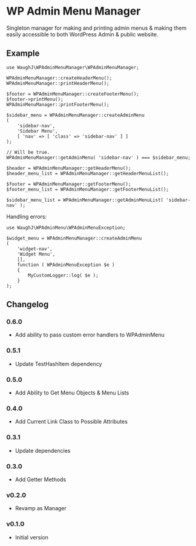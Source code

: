 WP Admin Menu Manager
=========================

Singleton manager for making and printing admin menus & making them easily accessible to both WordPress Admin & public website.

## Example

    use WaughJ\WPAdminMenuManager\WPAdminMenuManager;

    WPAdminMenuManager::createHeaderMenu();
    WPAdminMenuManager::printHeaderMenu();

    $footer = WPAdminMenuManager::createFooterMenu();
    $footer->printMenu();
    WPAdminMenuManager::printFooterMenu();

    $sidebar_menu = WPAdminMenuManager::createAdminMenu
    (
        'sidebar-nav',
        'Sidebar Menu',
        [ 'nav' => [ 'class' => 'sidebar-nav' ] ]
    );

    // Will be true.
    WPAdminMenuManager::getAdminMenu( 'sidebar-nav' ) === $sidebar_menu;

    $header = WPAdminMenuManager::getHeaderMenu();
    $header_menu_list = WPAdminMenuManager::getHeaderMenuList();

    $footer = WPAdminMenuManager::getFooterMenu();
    $footer_menu_list = WPAdminMenuManager::getFooterMenuList();

    $sidebar_menu_list = WPAdminMenuManager::getAdminMenuList( 'sidebar-nav' );

Handling errors:

    use WaughJ\WPAdminMenu\WPAdminMenuException;

    $widget_menu = WPAdminMenuManager::createAdminMenu
    (
        'widget-nav',
        'Widget Menu',
        [],
        function ( WPAdminMenuException $e )
        {
            MyCustomLogger::log( $e );
        }
    );

## Changelog

### 0.6.0
* Add ability to pass custom error handlers to WPAdminMenu

### 0.5.1
* Update TestHashItem dependency

### 0.5.0
* Add Ability to Get Menu Objects & Menu Lists

### 0.4.0
* Add Current Link Class to Possible Attributes

### 0.3.1
* Update dependencies

### 0.3.0
* Add Getter Methods

### v0.2.0
* Revamp as Manager

### v0.1.0
* Initial version
